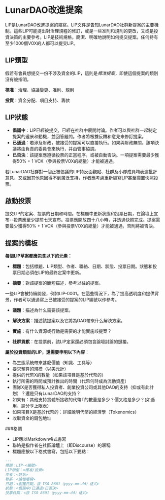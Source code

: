 # LunarDAO改進提案

LIP是LunarDAO改進提案的縮寫。LIP文件是告知LunarDAO社群新提案的主要機制。這些LIP可能提出對治理規程的修訂，或是一些准則和規則的更改，又或是投資決策的主要參考。LIP是技術規格，簡潔、明確地說明如何提交提案。任何持有至少1000個VOX的人都可以提交LIP。

## LIP類型

假若有會員想提交一份不涉及資金的LIP，這則是*標准提案*，即使這個提案的類別沒有被指明。

**標准**：治理、協議變更、准則、規則

**投資**：資金分配、項目支持、籌款

## LIP狀態

- **倡議中**︰LIP已經被提交，已經在社群中展開討論。作者可以與社群一起制定提案的遠景和動機，並回答題問。作者將根據反饋和意見來修訂提案。
- **已通過**︰若涉及財政，被接受的提案可以直接執行。如果與財政無關，該項決議將由負責的委員會來執行，并由管事協調。
- **已否決**︰該提案應遵循投票的正當程序，或被自動否決。一項提案需要最少獲得50% + 1 VOX（參與投票VOX的總量）才能被通過。

若LunarDAO社群對一個正被倡議的LIP持反面觀點、社群及小隊成員均表達批評意見，又或因其他原因得不到廣泛支持，作者應考慮重新編寫LIP甚至擱置快照投票。

## 啟動投票

提交LIP的定案、投票的日期和時間。在標題中更新狀態和投票日期，在論壇上宣布--投票應至少提前七天宣布。投票應開放四十八小時，并透過快照完成。提案需要最少獲得50% + 1 VOX（參與投票VOX的總量）才能被通過，否則將被否決。

## 提案的模板 

**每個LIP草案都應包含以下的元素：**

- **標題**︰包括標題、LIP類型、作者、聯絡、日期、狀態、投票日期。狀態和投票日期必須在LIP的最終定案中更新。

- **摘要**︰對該提案的簡短描述，參考以往的提案。

一些LIP會被持續開發，例如LIP-0001。在這些情況下，為了提高透明度和提供背景，作者可以通過寫上已被接受的提案的LIP編號以作參考。

- **議題**︰描述為什么需要該提案。

- **解決方案**︰描述該提案以及它將為DAO帶來什么解決方案。

- **實施**︰有什么資源或行動是需要的才能實施該提案？

- **社群貢獻**︰在投票前，該LIP定案還必須包含論壇討論的鏈接。

**屬於投資類型的LIP，還需要申明以下內容**︰

* 為生態系統帶來甚麼價值（知識、工具等）
* 要求預算的規模（以美元計）
* 提供的代幣X的數量（如果該項目是基於代幣的）
* 執行所需的時間或預計推出的時間（代幣何時成為流動資產）
* 團隊X是否獲得私人投資者、創業投資公司或其他DAO的支持（抑或有此計划）？還是只有LunarDAO的支持？
* 如果有：其他支持實體所接收的代幣T的數量是多少？價又格是多少？(如適用，請分享上限表）
* 如果項目X是基於代幣的：詳細說明代幣的經濟學（Tokenomics）
* 收取資金的錢包地址

###格調

- LIP應以Markdown格式書寫
- 聯絡是指作者在社區論壇上（即Discourse）的暱稱
- 標題應按以下格式書寫，包括以下要點︰

```Markdown
---
標題︰LIP-<編號>
LIP類型︰<標准/投資>
作者︰<姓名>
聯系︰<論壇暱稱>
日期︰<創建日期，按 ISO 8601（yyyy-mm-dd）格式>
狀態︰<倡議中/已通過/已否決>
投票日期︰<按 ISO 8601（yyyy-mm-dd）格式>
```
